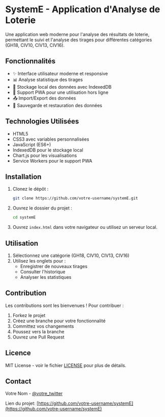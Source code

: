 # SystemE - Application d'Analyse de Loterie

Une application web moderne pour l'analyse des résultats de loterie, permettant le suivi et l'analyse des tirages pour différentes catégories (GH18, CIV10, CIV13, CIV16).

## Fonctionnalités

- ✨ Interface utilisateur moderne et responsive
- 📊 Analyse statistique des tirages
- 💾 Stockage local des données avec IndexedDB
- 📱 Support PWA pour une utilisation hors ligne
- 📤 Import/Export des données
- 🔄 Sauvegarde et restauration des données

## Technologies Utilisées

- HTML5
- CSS3 avec variables personnalisées
- JavaScript (ES6+)
- IndexedDB pour le stockage local
- Chart.js pour les visualisations
- Service Workers pour le support PWA

## Installation

1. Clonez le dépôt :
   ```bash
   git clone https://github.com/votre-username/systemE.git
   ```

2. Ouvrez le dossier du projet :
   ```bash
   cd systemE
   ```

3. Ouvrez `index.html` dans votre navigateur ou utilisez un serveur local.

## Utilisation

1. Sélectionnez une catégorie (GH18, CIV10, CIV13, CIV16)
2. Utilisez les onglets pour :
   - Enregistrer de nouveaux tirages
   - Consulter l'historique
   - Analyser les statistiques

## Contribution

Les contributions sont les bienvenues ! Pour contribuer :

1. Forkez le projet
2. Créez une branche pour votre fonctionnalité
3. Committez vos changements
4. Poussez vers la branche
5. Ouvrez une Pull Request

## Licence

MIT License - voir le fichier [LICENSE](LICENSE) pour plus de détails.

## Contact

Votre Nom - [@votre_twitter](https://twitter.com/votre_twitter)

Lien du projet: [https://github.com/votre-username/systemE](https://github.com/votre-username/systemE) 
